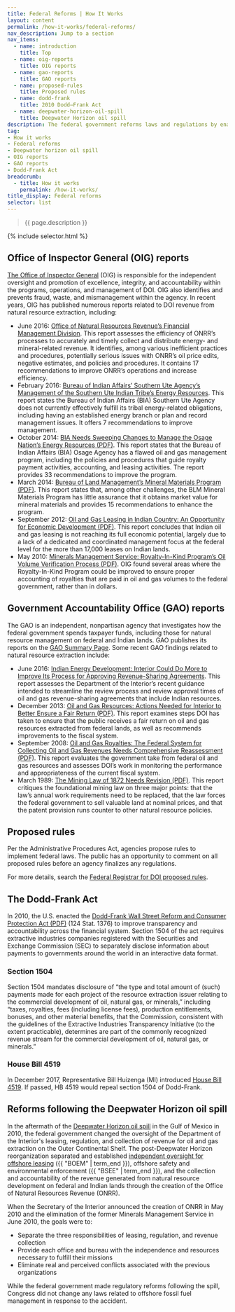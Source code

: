 ```yaml
---
title: Federal Reforms | How It Works
layout: content
permalink: /how-it-works/federal-reforms/
nav_description: Jump to a section
nav_items:
  - name: introduction
    title: Top
  - name: oig-reports
    title: OIG reports
  - name: gao-reports
    title: GAO reports
  - name: proposed-rules
    title: Proposed rules
  - name: dodd-frank
    title: 2010 Dodd–Frank Act
  - name: deepwater-horizon-oil-spill
    title: Deepwater Horizon oil spill
description: The federal government reforms laws and regulations by enacting new legislation and proposing new rules to implement the legislation. Reforms are recommended by oversight organizations, such as the Inspector General or the Government Accountability Office.
tag:
- How it works
- Federal reforms
- Deepwater horizon oil spill
- OIG reports
- GAO reports
- Dodd-Frank Act
breadcrumb:
  - title: How it works
    permalink: /how-it-works/
title_display: Federal reforms
selector: list
---
```


> {{ page.description }}

{% include selector.html %}

<h2 id="oig-reports">Office of Inspector General (OIG) reports</h2>

[The Office of Inspector General](https://www.doioig.gov/sites/doioig.gov/files/99-I-387.pdf) (OIG) is responsible for the independent oversight and promotion of excellence, integrity, and accountability within the programs, operations, and management of DOI. OIG also identifies and prevents fraud, waste, and mismanagement within the agency. In recent years, OIG has published numerous reports related to DOI revenue from natural resource extraction, including:

* June 2016: [Office of Natural Resources Revenue’s Financial Management Division](https://www.doioig.gov/reports/financial-management-division-office-natural-resources-revenue). This report assesses the efficiency of ONRR’s processes to accurately and timely collect and distribute energy- and mineral-related revenue. It identifies, among various inefficient practices and procedures, potentially serious issues with ONRR’s oil price edits, negative estimates, and policies and procedures. It contains 17 recommendations to improve ONRR’s operations and increase efficiency.
* February 2016: [Bureau of Indian Affairs’ Southern Ute Agency’s Management of the Southern Ute Indian Tribe’s Energy Resources](https://www.doioig.gov/reports/bureau-indian-affairs-southern-ute-agencys-management-southern-ute-indian-tribes-energy). This report states the Bureau of Indian Affairs (BIA) Southern Ute Agency does not currently effectively fulfill its tribal energy-related obligations, including having an established energy branch or plan and record management issues. It offers 7 recommendations to improve management.
* October 2014: [BIA Needs Sweeping Changes to Manage the Osage Nation’s Energy Resources (PDF)](https://www.doioig.gov/sites/doioig.gov/files/CR-EV-BIA-0002-2013Public1.pdf). This report states that the Bureau of Indian Affairs (BIA) Osage Agency has a flawed oil and gas management program, including the policies and procedures that guide royalty payment activities, accounting, and leasing activities. The report provides 33 recommendations to improve the program.
* March 2014: [Bureau of Land Management’s Mineral Materials Program (PDF)](https://www.doioig.gov/sites/doioig.gov/files/C-IN-BLM-0002-2012Public.pdf). This report states that, among other challenges, the BLM Mineral Materials Program has little assurance that it obtains market value for mineral materials and provides 15 recommendations to enhance the program.
* September 2012: [Oil and Gas Leasing in Indian Country: An Opportunity for Economic Development (PDF)](https://www.doioig.gov/sites/doioig.gov/files/CR-EV-BIA-0001-2011Public.pdf). This report concludes that Indian oil and gas leasing is not reaching its full economic potential, largely due to a lack of a dedicated and coordinated management focus at the federal level for the more than 17,000 leases on Indian lands.
* May 2010: [Minerals Management Service: Royalty-In-Kind Program’s Oil Volume Verification Process (PDF)](https://www.doioig.gov/sites/doioig.gov/files/2010-I-0021.pdf). OIG found several areas where the Royalty-In-Kind Program could be improved to ensure proper accounting of royalties that are paid in oil and gas volumes to the federal government, rather than in dollars.

<h2 id="gao-reports">Government Accountability Office (GAO) reports</h2>

The GAO is an independent, nonpartisan agency that investigates how the federal government spends taxpayer funds, including those for natural resource management on federal and Indian lands. GAO publishes its reports on the [GAO Summary Page](http://www.gao.gov/key_issues/oil_and_natural_gas/issue_summary). Some recent GAO findings related to natural resource extraction include:

* June 2016: [Indian Energy Development: Interior Could Do More to Improve Its Process for Approving Revenue-Sharing Agreements](http://www.gao.gov/products/GAO-16-553). This report assesses the Department of the Interior’s recent guidance intended to streamline the review process and review approval times of oil and gas revenue-sharing agreements that include Indian resources.
* December 2013: [Oil and Gas Resources: Actions Needed for Interior to Better Ensure a Fair Return (PDF)](http://gao.gov/assets/660/659515.pdf). This report examines steps DOI has taken to ensure that the public receives a fair return on oil and gas resources extracted from federal lands, as well as recommends improvements to the fiscal system.
* September 2008: [Oil and Gas Royalties: The Federal System for Collecting Oil and Gas Revenues Needs Comprehensive Reassessment (PDF)](http://www.gao.gov/new.items/d08691.pdf). This report evaluates the government take from federal oil and gas resources and assesses DOI’s work in monitoring the performance and appropriateness of the current fiscal system.
* March 1989: [The Mining Law of 1872 Needs Revision (PDF)](http://archive.gao.gov/d15t6/138159.pdf). This report critiques the foundational mining law on three major points: that the law’s annual work requirements need to be replaced, that the law forces the federal government to sell valuable land at nominal prices, and that the patent provision runs counter to other natural resource policies.


## Proposed rules

Per the Administrative Procedures Act, agencies propose rules to implement federal laws. The public has an opportunity to comment on all proposed rules before an agency finalizes any regulations.

For more details, search the [Federal Registrar for DOI proposed rules](https://www.federalregister.gov/documents/search?conditions%5Bagencies%5D%5B%5D=interior-department&conditions%5Btype%5D%5B%5D=PRORULE).

<h2 id="dodd-frank">The Dodd-Frank Act</h2>

In 2010, the U.S. enacted the [Dodd-Frank Wall Street Reform and Consumer Protection Act (PDF)](http://www.gpo.gov/fdsys/pkg/PLAW-111publ203/pdf/PLAW-111publ203.pdf) (124 Stat. 1376) to improve transparency and accountability across the financial system. Section 1504 of the act requires extractive industries companies registered with the Securities and Exchange Commission (SEC) to separately disclose information about payments to governments around the world in an interactive data format.

### Section 1504

Section 1504 mandates disclosure of “the type and total amount of (such) payments made for each project of the resource extraction issuer relating to the commercial development of oil, natural gas, or minerals,” including “taxes, royalties, fees (including license fees), production entitlements, bonuses, and other material benefits, that the Commission, consistent with the guidelines of the Extractive Industries Transparency Initiative (to the extent practicable), determines are part of the commonly recognized revenue stream for the commercial development of oil, natural gas, or minerals.”

### House Bill 4519

In December 2017, Representative Bill Huizenga (MI) introduced [House Bill 4519](https://www.congress.gov/bill/115th-congress/house-bill/4519). If passed, HB 4519 would repeal section 1504 of Dodd-Frank.

<h2 id="deepwater-horizon-oil-spill">Reforms following the Deepwater Horizon oil spill</h2>

In the aftermath of the [Deepwater Horizon oil spill](http://www.gpo.gov/fdsys/pkg/GPO-OILCOMMISSION/pdf/GPO-OILCOMMISSION.pdf) in the Gulf of Mexico in 2010, the federal government changed the oversight of the Department of the Interior's leasing, regulation, and collection of revenue for oil and gas extraction on the Outer Continental Shelf. The post-Deepwater Horizon reorganization separated and established [independent oversight for offshore leasing](http://www.boem.gov/Reforms-since-the-Deepwater-Horizon-Tragedy/) ({{ "BOEM" | term_end }}), offshore safety and environmental enforcement ({{ "BSEE" | term_end }}), and the collection and accountability of the revenue generated from natural resource development on federal and Indian lands through the creation of the Office of Natural Resources Revenue (ONRR).

When the Secretary of the Interior announced the creation of ONRR in May 2010 and the elimination of the former Minerals Management Service in June 2010, the goals were to:

* Separate the three responsibilities of leasing, regulation, and revenue collection
* Provide each office and bureau with the independence and resources necessary to fulfill their missions
* Eliminate real and perceived conflicts associated with the previous organizations

While the federal government made regulatory reforms following the spill, Congress did not change any laws related to offshore fossil fuel management in response to the accident.
